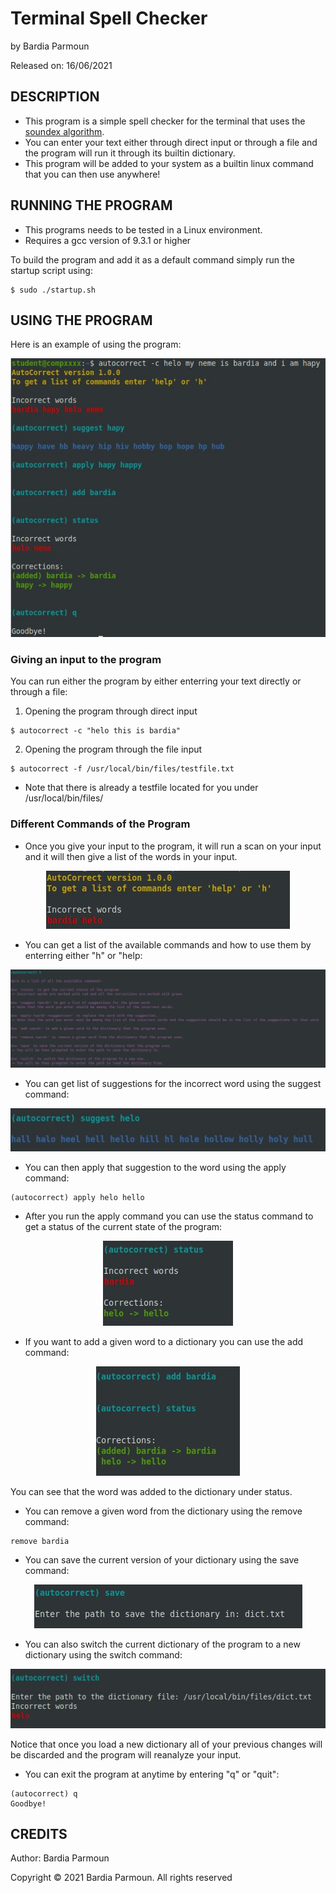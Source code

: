 # Terminal Spell Checker

by Bardia Parmoun

Released on: 16/06/2021

## DESCRIPTION
- This program is a simple spell checker for the terminal that uses the [soundex algorithm](https://en.wikipedia.org/wiki/Soundex).
- You can enter your text either through direct input or through a file and the program will run it through its builtin dictionary. 
- This program will be added to your system as a builtin linux command that you can then use anywhere!

## RUNNING THE PROGRAM
- This programs needs to be tested in a Linux environment. 
- Requires a gcc version of 9.3.1 or higher

To build the program and add it as a default command simply run the startup script using:
```shell
$ sudo ./startup.sh
```

 
## USING THE PROGRAM
Here is an example of using the program:

<p align="center">
<img src="images/autocorrect.jpg" />
</p>

### Giving an input to the program

You can run either the program by either enterring your text directly or through a file: 

1. Opening the program through direct input 
```
$ autocorrect -c "helo this is bardia"
```

2. Opening the program through the file input
```
$ autocorrect -f /usr/local/bin/files/testfile.txt
``` 

- Note that there is already a testfile located for you under /usr/local/bin/files/

### Different Commands of the Program
- Once you give your input to the program, it will run a scan on your input and it will then give a list of the words in your input. 
<p align="center">
<img src="images/start_menu.JPG" />
</p>

- You can get a list of the available commands and how to use them by enterring either "h" or "help:
<p align="center">
<img src="images/help.JPG" />
</p>

- You can get list of suggestions for the incorrect word using the suggest command:
<p align="center">
<img src="images/suggest.JPG" />
</p>

- You can then apply that suggestion to the word using the apply command:
```
(autocorrect) apply helo hello
```

- After you run the apply command you can use the status command to get a status of the current state of the program:
<p align="center">
<img src="images/status.JPG" />
</p>

- If you want to add a given word to a dictionary you can use the add command:
<p align="center">
<img src="images/add.JPG" />
</p>
You can see that the word was added to the dictionary under status. 

- You can remove a given word from the dictionary using the remove command:
```
remove bardia
```

- You can save the current version of your dictionary using the save command:
<p align="center">
<img src="images/save.JPG" />
</p>

- You can also switch the current dictionary of the program to a new dictionary using the switch command:
<p align="center">
<img src="images/switch.JPG" />
</p>

Notice that once you load a new dictionary all of your previous changes will be discarded and the program will reanalyze your input. 

- You can exit the program at anytime by entering "q" or "quit":
```
(autocorrect) q
Goodbye!
```

## CREDITS
Author: Bardia Parmoun

Copyright © 2021 Bardia Parmoun. All rights reserved
